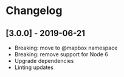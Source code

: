 # Changelog

## [3.0.0] - 2019-06-21
- Breaking: move to @mapbox namespace
- Breaking: remove support for Node 6
- Upgrade dependencies
- Linting updates

